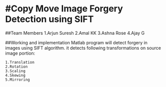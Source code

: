 #Copy Move Image Forgery Detection using SIFT
============================================
##Team Members
1.Arjun Suresh
2.Amal KK
3.Ashna Rose
4.Ajay G

##Working and implementation
Matlab program will detect forgery in images using SIFT algorithm.
it detects following transformations on source image portion:
```
1.Translation
2.Rotation
3.Scaling
4.Skewing
5.Mirroring
```
